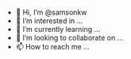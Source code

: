 - 👋 Hi, I’m @samsonkw
- 👀 I’m interested in ...
- 🌱 I’m currently learning ...
- 💞️ I’m looking to collaborate on ...
- 📫 How to reach me ...

<!---
samsonkw/samsonkw is a ✨ special ✨ repository because its `README.md` (this file) appears on your GitHub profile.
You can click the Preview link to take a look at your changes.
--->
